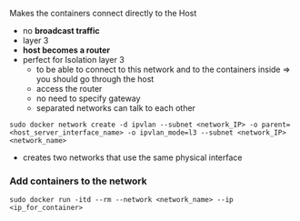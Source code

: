 Makes the containers connect directly to the Host
- no **broadcast traffic** 
- layer 3
- **host becomes a router**
- perfect for Isolation layer 3 
	- to be able to connect to this network and to the containers inside => you should go through the host 
	- access the router
	- no need to specify gateway
	- separated networks can talk to each other

`sudo docker network create -d ipvlan --subnet <network_IP> -o parent=<host_server_interface_name> -o ipvlan_mode=l3 --subnet <network_IP> <network_name>`
- creates two networks that use the same physical interface

### Add containers to the network 
`sudo docker run -itd --rm --network <network_name> --ip <ip_for_container>`